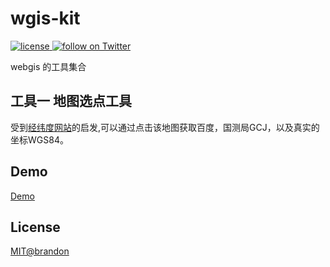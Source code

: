 # wgis-kit

<p align="left">
    <a href="https://github.com/brandonxiang/wgis-kit/blob/master/LICENSE">
      <img src="https://img.shields.io/github/license/brandonxiang/wgis-kit" alt="license">
    </a>
    <a href="https://twitter.com/intent/follow?screen_name=xwpisme">
        <img src="https://img.shields.io/twitter/follow/xwpisme?style=social&logo=twitter"
            alt="follow on Twitter">
    </a>
</p>

webgis 的工具集合

## 工具一 地图选点工具

受到[经纬度网站](http://www.gpsspg.com/maps.htm)的启发,可以通过点击该地图获取百度，国测局GCJ，以及真实的坐标WGS84。

## Demo

[Demo](https://brandonxiang.github.io/wgis-kit/)

## License

[MIT@brandon](LICENSE)
